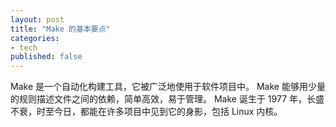 ```yaml
---
layout: post
title: "Make 的基本要点"
categories:
- tech
published: false
---
```


Make 是一个自动化构建工具，它被广泛地使用于软件项目中。
Make 能够用少量的规则描述文件之间的依赖，简单高效，易于管理。
Make 诞生于 1977 年，长盛不衰，时至今日，都能在许多项目中见到它的身影，包括 Linux 内核。
